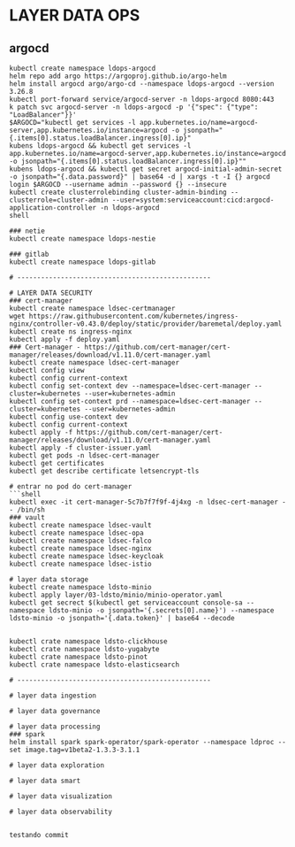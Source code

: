 

# LAYER DATA OPS
## argocd
```shell
kubectl create namespace ldops-argocd
helm repo add argo https://argoproj.github.io/argo-helm
helm install argocd argo/argo-cd --namespace ldops-argocd --version 3.26.8
kubectl port-forward service/argocd-server -n ldops-argocd 8080:443
k patch svc argocd-server -n ldops-argocd -p '{"spec": {"type": "LoadBalancer"}}'
$ARGOCD="kubectl get services -l app.kubernetes.io/name=argocd-server,app.kubernetes.io/instance=argocd -o jsonpath="{.items[0].status.loadBalancer.ingress[0].ip}"
kubens ldops-argocd && kubectl get services -l app.kubernetes.io/name=argocd-server,app.kubernetes.io/instance=argocd -o jsonpath="{.items[0].status.loadBalancer.ingress[0].ip}""
kubens ldops-argocd && kubectl get secret argocd-initial-admin-secret -o jsonpath="{.data.password}" | base64 -d | xargs -t -I {} argocd login $ARGOCD --username admin --password {} --insecure
kubectl create clusterrolebinding cluster-admin-binding --clusterrole=cluster-admin --user=system:serviceaccount:cicd:argocd-application-controller -n ldops-argocd
shell

### netie
kubectl create namespace ldops-nestie

### gitlab
kubectl create namespace ldops-gitlab

# -------------------------------------------------

# LAYER DATA SECURITY
### cert-manager
kubectl create namespace ldsec-certmanager
wget https://raw.githubusercontent.com/kubernetes/ingress-nginx/controller-v0.43.0/deploy/static/provider/baremetal/deploy.yaml
kubectl create ns ingress-nginx
kubectl apply -f deploy.yaml
### Cert-manager - https://github.com/cert-manager/cert-manager/releases/download/v1.11.0/cert-manager.yaml
kubectl create namespace ldsec-cert-manager
kubectl config view
kubectl config current-context
kubectl config set-context dev --namespace=ldsec-cert-manager --cluster=kubernetes --user=kubernetes-admin
kubectl config set-context prd --namespace=ldsec-cert-manager --cluster=kubernetes --user=kubernetes-admin
kubectl config use-context dev
kubectl config current-context
kubectl apply -f https://github.com/cert-manager/cert-manager/releases/download/v1.11.0/cert-manager.yaml
kubectl apply -f cluster-issuer.yaml
kubectl get pods -n ldsec-cert-manager
kubectl get certificates
kubectl get describe certificate letsencrypt-tls

# entrar no pod do cert-manager
```shell
kubectl exec -it cert-manager-5c7b7f7f9f-4j4xg -n ldsec-cert-manager -- /bin/sh
### vault
kubectl create namespace ldsec-vault
kubectl create namespace ldsec-opa
kubectl create namespace ldsec-falco
kubectl create namespace ldsec-nginx
kubectl create namespace ldsec-keycloak
kubectl create namespace ldsec-istio

# layer data storage 
kubectl create namespace ldsto-minio
kubectl apply layer/03-ldsto/minio/minio-operator.yaml
kubectl get secrect $(kubectl get serviceaccount console-sa --namespace ldsto-minio -o jsonpath='{.secrets[0].name}') --namespace ldsto-minio -o jsonpath='{.data.token}' | base64 --decode


kubectl crate namespace ldsto-clickhouse
kubectl crate namespace ldsto-yugabyte
kubectl crate namespace ldsto-pinot
kubectl crate namespace ldsto-elasticsearch

# -------------------------------------------------

# layer data ingestion

# layer data governance

# layer data processing
### spark
helm install spark spark-operator/spark-operator --namespace ldproc --set image.tag=v1beta2-1.3.3-3.1.1

# layer data exploration

# layer data smart

# layer data visualization

# layer data observability


testando commit